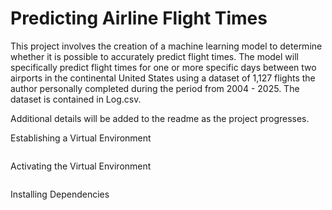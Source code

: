 # Predicting Airline Flight Times

This project involves the creation of a machine learning model to determine whether it is possible to accurately predict flight times.  The model will specifically predict flight times for one or more specific days between two airports in the continental United States using a dataset of 1,127 flights the author personally completed during the period from 2004 - 2025.  The dataset is contained in Log.csv.

Additional details will be added to the readme as the project progresses.

Establishing a Virtual Environment

```python -m venv venv
```

Activating the Virtual Environment
```venv\Scripts\activate
```

Installing Dependencies
```pip install -r requirements.txt
```

